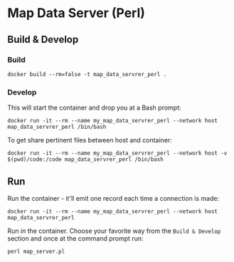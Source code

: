 # Map Data Server (Perl)


## Build & Develop
### Build
```
docker build --rm=false -t map_data_servrer_perl .
```

### Develop
This will start the container and drop you at a Bash prompt:
```
docker run -it --rm --name my_map_data_servrer_perl --network host map_data_servrer_perl /bin/bash
```

To get share pertinent files between host and container:

```
docker run -it --rm --name my_map_data_servrer_perl --network host -v $(pwd)/code:/code map_data_servrer_perl /bin/bash
```

## Run
Run the container - it'll emit one record each time a connection is made:

```
docker run -it --rm --name my_map_data_servrer_perl --network host map_data_servrer_perl
```

Run *in* the container. Choose your favorite way from the `Build & Develop` section and once at the command prompt run:

```
perl map_server.pl
```